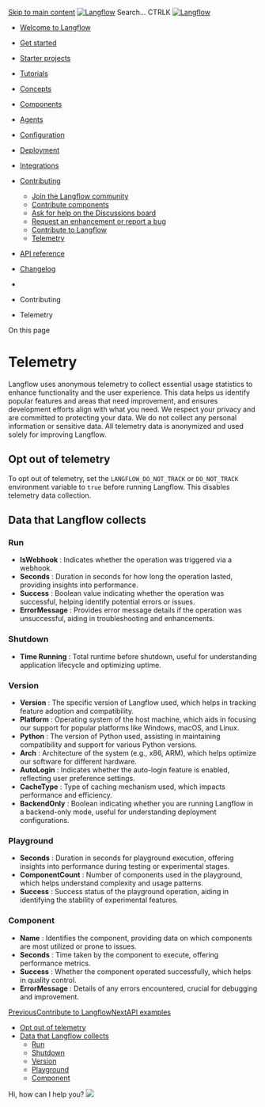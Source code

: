 [Skip to main content](https://docs.langflow.org/<#__docusaurus_skipToContent_fallback>)
[![Langflow](https://docs.langflow.org/img/langflow-logo-black.svg)](https://docs.langflow.org/</>)
[](https://docs.langflow.org/<https:/github.com/langflow-ai/langflow>)[](https://docs.langflow.org/<https:/twitter.com/langflow_ai>)[](https://docs.langflow.org/<https:/discord.gg/EqksyE2EX9>)
Search...
CTRLK
[![Langflow](https://docs.langflow.org/img/langflow-logo-black.svg)](https://docs.langflow.org/</>)
  * [Welcome to Langflow](https://docs.langflow.org/</>)
  * [Get started](https://docs.langflow.org/<#>)
  * [Starter projects](https://docs.langflow.org/<#>)
  * [Tutorials](https://docs.langflow.org/<#>)
  * [Concepts](https://docs.langflow.org/<#>)
  * [Components](https://docs.langflow.org/<#>)
  * [Agents](https://docs.langflow.org/<#>)
  * [Configuration](https://docs.langflow.org/<#>)
  * [Deployment](https://docs.langflow.org/<#>)
  * [Integrations](https://docs.langflow.org/<#>)
  * [Contributing](https://docs.langflow.org/<#>)
    * [Join the Langflow community](https://docs.langflow.org/</contributing-community>)
    * [Contribute components](https://docs.langflow.org/</contributing-components>)
    * [Ask for help on the Discussions board](https://docs.langflow.org/</contributing-github-discussions>)
    * [Request an enhancement or report a bug](https://docs.langflow.org/</contributing-github-issues>)
    * [Contribute to Langflow](https://docs.langflow.org/</contributing-how-to-contribute>)
    * [Telemetry](https://docs.langflow.org/</contributing-telemetry>)
  * [API reference](https://docs.langflow.org/<#>)
  * [Changelog](https://docs.langflow.org/<#>)


  * [](https://docs.langflow.org/</>)
  * Contributing
  * Telemetry


On this page
# Telemetry
Langflow uses anonymous telemetry to collect essential usage statistics to enhance functionality and the user experience. This data helps us identify popular features and areas that need improvement, and ensures development efforts align with what you need.
We respect your privacy and are committed to protecting your data. We do not collect any personal information or sensitive data. All telemetry data is anonymized and used solely for improving Langflow.
## Opt out of telemetry[​](https://docs.langflow.org/<#opt-out-of-telemetry> "Direct link to Opt out of telemetry")
To opt out of telemetry, set the `LANGFLOW_DO_NOT_TRACK` or `DO_NOT_TRACK` environment variable to `true` before running Langflow. This disables telemetry data collection.
## Data that Langflow collects[​](https://docs.langflow.org/<#data-that-langflow-collects> "Direct link to Data that Langflow collects")
### Run[​](https://docs.langflow.org/<#2d427dca4f0148ae867997f6789e8bfb> "Direct link to Run")
  * **IsWebhook** : Indicates whether the operation was triggered via a webhook.
  * **Seconds** : Duration in seconds for how long the operation lasted, providing insights into performance.
  * **Success** : Boolean value indicating whether the operation was successful, helping identify potential errors or issues.
  * **ErrorMessage** : Provides error message details if the operation was unsuccessful, aiding in troubleshooting and enhancements.


### Shutdown[​](https://docs.langflow.org/<#081e4bd4faec430fb05b657026d1a69c> "Direct link to Shutdown")
  * **Time Running** : Total runtime before shutdown, useful for understanding application lifecycle and optimizing uptime.


### Version[​](https://docs.langflow.org/<#dc09f6aba6c64c7b8dad3d86a7cba6d6> "Direct link to Version")
  * **Version** : The specific version of Langflow used, which helps in tracking feature adoption and compatibility.
  * **Platform** : Operating system of the host machine, which aids in focusing our support for popular platforms like Windows, macOS, and Linux.
  * **Python** : The version of Python used, assisting in maintaining compatibility and support for various Python versions.
  * **Arch** : Architecture of the system (e.g., x86, ARM), which helps optimize our software for different hardware.
  * **AutoLogin** : Indicates whether the auto-login feature is enabled, reflecting user preference settings.
  * **CacheType** : Type of caching mechanism used, which impacts performance and efficiency.
  * **BackendOnly** : Boolean indicating whether you are running Langflow in a backend-only mode, useful for understanding deployment configurations.


### Playground[​](https://docs.langflow.org/<#ae6c3859f612441db3c15a7155e9f920> "Direct link to Playground")
  * **Seconds** : Duration in seconds for playground execution, offering insights into performance during testing or experimental stages.
  * **ComponentCount** : Number of components used in the playground, which helps understand complexity and usage patterns.
  * **Success** : Success status of the playground operation, aiding in identifying the stability of experimental features.


### Component[​](https://docs.langflow.org/<#630728d6654c40a6b8901459a4bc3a4e> "Direct link to Component")
  * **Name** : Identifies the component, providing data on which components are most utilized or prone to issues.
  * **Seconds** : Time taken by the component to execute, offering performance metrics.
  * **Success** : Whether the component operated successfully, which helps in quality control.
  * **ErrorMessage** : Details of any errors encountered, crucial for debugging and improvement.


[PreviousContribute to Langflow](https://docs.langflow.org/</contributing-how-to-contribute>)[NextAPI examples](https://docs.langflow.org/</api-reference-api-examples>)
  * [Opt out of telemetry](https://docs.langflow.org/<#opt-out-of-telemetry>)
  * [Data that Langflow collects](https://docs.langflow.org/<#data-that-langflow-collects>)
    * [Run](https://docs.langflow.org/<#2d427dca4f0148ae867997f6789e8bfb>)
    * [Shutdown](https://docs.langflow.org/<#081e4bd4faec430fb05b657026d1a69c>)
    * [Version](https://docs.langflow.org/<#dc09f6aba6c64c7b8dad3d86a7cba6d6>)
    * [Playground](https://docs.langflow.org/<#ae6c3859f612441db3c15a7155e9f920>)
    * [Component](https://docs.langflow.org/<#630728d6654c40a6b8901459a4bc3a4e>)


Hi, how can I help you?
![](https://docs.langflow.org/img/langflow-icon-black-transparent.svg)
